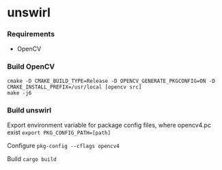 # unswirl

### Requirements
* OpenCV

### Build OpenCV
```
cmake -D CMAKE_BUILD_TYPE=Release -D OPENCV_GENERATE_PKGCONFIG=ON -D CMAKE_INSTALL_PREFIX=/usr/local [opencv src]
make -j6
```

### Build unswirl
Export environment variable for package config files, where opencv4.pc exist
`export PKG_CONFIG_PATH=[path]`

Configure
`pkg-config --cflags opencv4`

Build
`cargo build`
